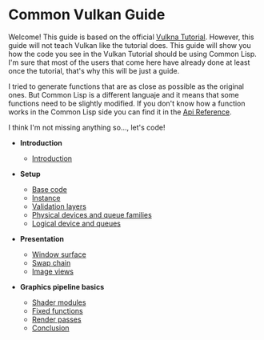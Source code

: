 
# Common Vulkan Guide

Welcome! This guide is based on the official [Vulkna Tutorial](https://vulkan-tutorial.com/Introduction). However, this guide will not teach Vulkan like the tutorial does. This guide will show you
how the code you see in the Vulkan Tutorial should be using Common Lisp. I'm sure that most of the users that come here have already done at least once
the tutorial, that's why this will be just a guide. 

I tried to generate functions that are as close as possible as the original ones. But Common Lisp is a different languaje and it means that some functions
need to be slightly modified. If you don't know how a function works in the Common Lisp side you can find it in the 
[Api Reference](https://hectarea1996.github.io/common-vulkan/api/).

I think I'm not missing anything so..., let's code!

* **Introduction**
  * [Introduction](https://hectarea1996.github.io/common-vulkan/guide/introduction.html)

* **Setup**
  * [Base code](https://hectarea1996.github.io/common-vulkan/guide/base-code.html)
  * [Instance](https://hectarea1996.github.io/common-vulkan/guide/instance.html)
  * [Validation layers](https://hectarea1996.github.io/common-vulkan/guide/validation-layers.html)
  * [Physical devices and queue families](https://hectarea1996.github.io/common-vulkan/guide/physical-devices.html)
  * [Logical device and queues](https://hectarea1996.github.io/common-vulkan/guide/logical-device.html)

* **Presentation**
  * [Window surface](https://hectarea1996.github.io/common-vulkan/guide/window-surface.html)
  * [Swap chain](https://hectarea1996.github.io/common-vulkan/guide/swap-chain.html)
  * [Image views](https://hectarea1996.github.io/common-vulkan/guide/image-views.html)

* **Graphics pipeline basics**
  * [Shader modules](https://hectarea1996.github.io/common-vulkan/guide/shader-modules.html)
  * [Fixed functions](https://hectarea1996.github.io/common-vulkan/guide/fixed-functions.html)
  * [Render passes](https://hectarea1996.github.io/common-vulkan/guide/render-passes.html)
  * [Conclusion](https://hectarea1996.github.io/common-vulkan/guide/conclusion.html)
  